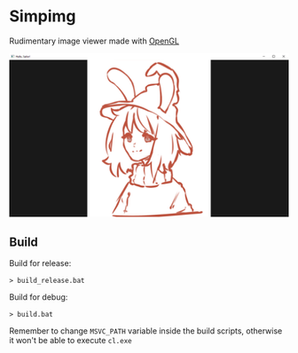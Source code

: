 # Simpimg

Rudimentary image viewer made with [OpenGL](https://www.opengl.org/)

![example](./example.png)

## Build

Build for release:

```console
> build_release.bat
```

Build for debug:

```console
> build.bat
```

Remember to change `MSVC_PATH` variable inside the build scripts, otherwise it won't be able to execute `cl.exe`